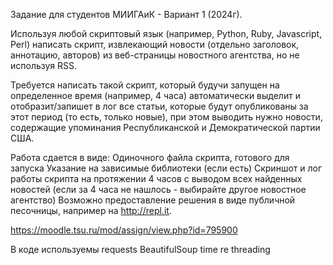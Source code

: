 Задание для студентов МИИГАиК - Вариант 1 (2024г).

Используя любой скриптовый язык (например, Python, Ruby, Javascript, Perl) написать скрипт, извлекающий новости (отдельно заголовок, аннотацию, авторов) из веб-страницы новостного агентства, но не используя RSS.

Требуется написать такой скрипт, который будучи запущен на определенное время (например, 4 часа) автоматически выделит и отобразит/запишет в лог все статьи, которые будут опубликованы за этот период (то есть, только новые), при этом выводить нужно новости, содержащие упоминания Республиканской и Демократической партии США.

Работа сдается в виде:
Одиночного файла скрипта, готового для запуска
Указание на зависимые библиотеки (если есть)
Скриншот и лог работы скрипта на протяжении 4 часов с выводом всех найденных новостей (если за 4 часа не нашлось - выбирайте другое новостное агентство)
Возможно предоставление решения в виде публичной песочницы, например на http://repl.it.

https://moodle.tsu.ru/mod/assign/view.php?id=795900

В коде используемы 
requests
BeautifulSoup
time
re
threading
